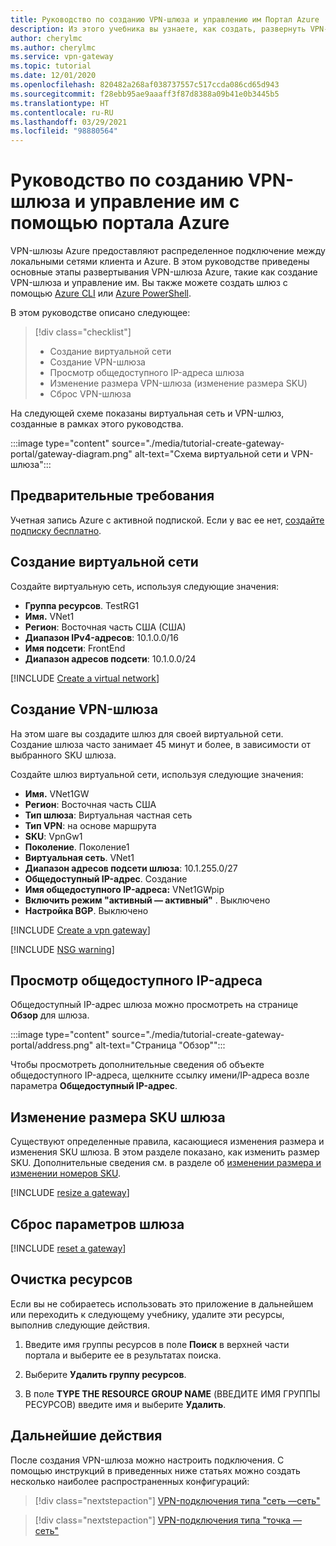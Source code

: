```yaml
---
title: Руководство по созданию VPN-шлюза и управлению им Портал Azure
description: Из этого учебника вы узнаете, как создать, развернуть VPN-шлюз Azure и обеспечить управление им с помощью портала
author: cherylmc
ms.author: cherylmc
ms.service: vpn-gateway
ms.topic: tutorial
ms.date: 12/01/2020
ms.openlocfilehash: 820482a268af038737557c517ccda086cd65d943
ms.sourcegitcommit: f28ebb95ae9aaaff3f87d8388a09b41e0b3445b5
ms.translationtype: HT
ms.contentlocale: ru-RU
ms.lasthandoff: 03/29/2021
ms.locfileid: "98880564"
---
```

# <a name="tutorial-create-and-manage-a-vpn-gateway-using-azure-portal"></a>Руководство по созданию VPN-шлюза и управление им с помощью портала Azure

VPN-шлюзы Azure предоставляют распределенное подключение между локальными сетями клиента и Azure. В этом руководстве приведены основные этапы развертывания VPN-шлюза Azure, такие как создание VPN-шлюза и управление им. Вы также можете создать шлюз с помощью [Azure CLI](create-routebased-vpn-gateway-cli.md) или [Azure PowerShell](create-routebased-vpn-gateway-powershell.md).

В этом руководстве описано следующее:

> [!div class="checklist"]
> * Создание виртуальной сети
> * Создание VPN-шлюза
> * Просмотр общедоступного IP-адреса шлюза
> * Изменение размера VPN-шлюза (изменение размера SKU)
> * Сброс VPN-шлюза

На следующей схеме показаны виртуальная сеть и VPN-шлюз, созданные в рамках этого руководства.

:::image type="content" source="./media/tutorial-create-gateway-portal/gateway-diagram.png" alt-text="Схема виртуальной сети и VPN-шлюза":::

## <a name="prerequisites"></a>Предварительные требования

Учетная запись Azure с активной подпиской. Если у вас ее нет, [создайте подписку бесплатно](https://azure.microsoft.com/free/?ref=microsoft.com&utm_source=microsoft.com&utm_medium=docs&utm_campaign=visualstudio).

## <a name="create-a-virtual-network"></a><a name="CreatVNet"></a>Создание виртуальной сети

Создайте виртуальную сеть, используя следующие значения:

* **Группа ресурсов**. TestRG1
* **Имя.** VNet1
* **Регион**: Восточная часть США (США)
* **Диапазон IPv4-адресов**: 10.1.0.0/16
* **Имя подсети**: FrontEnd
* **Диапазон адресов подсети**: 10.1.0.0/24

[!INCLUDE [Create a virtual network](../../includes/vpn-gateway-basic-vnet-rm-portal-include.md)]

## <a name="create-a-vpn-gateway"></a><a name="VNetGateway"></a>Создание VPN-шлюза

На этом шаге вы создадите шлюз для своей виртуальной сети. Создание шлюза часто занимает 45 минут и более, в зависимости от выбранного SKU шлюза.

Создайте шлюз виртуальной сети, используя следующие значения:

* **Имя.** VNet1GW
* **Регион**: Восточная часть США
* **Тип шлюза**: Виртуальная частная сеть
* **Тип VPN**: на основе маршрута
* **SKU**: VpnGw1
* **Поколение**. Поколение1
* **Виртуальная сеть**. VNet1
* **Диапазон адресов подсети шлюза**: 10.1.255.0/27
* **Общедоступный IP-адрес**. Создание
* **Имя общедоступного IP-адреса:** VNet1GWpip
* **Включить режим "активный — активный"** . Выключено
* **Настройка BGP**. Выключено

[!INCLUDE [Create a vpn gateway](../../includes/vpn-gateway-add-gw-rm-portal-include.md)]

[!INCLUDE [NSG warning](../../includes/vpn-gateway-no-nsg-include.md)]

## <a name="view-the-public-ip-address"></a><a name="view"></a>Просмотр общедоступного IP-адреса

Общедоступный IP-адрес шлюза можно просмотреть на странице **Обзор** для шлюза.

:::image type="content" source="./media/tutorial-create-gateway-portal/address.png" alt-text="Страница &quot;Обзор&quot;":::

Чтобы просмотреть дополнительные сведения об объекте общедоступного IP-адреса, щелкните ссылку имени/IP-адреса возле параметра **Общедоступный IP-адрес**.

## <a name="resize-a-gateway-sku"></a><a name="resize"></a>Изменение размера SKU шлюза

Существуют определенные правила, касающиеся изменения размера и изменения SKU шлюза. В этом разделе показано, как изменить размер SKU. Дополнительные сведения см. в разделе об [изменении размера и изменении номеров SKU](vpn-gateway-about-vpn-gateway-settings.md#resizechange).

[!INCLUDE [resize a gateway](../../includes/vpn-gateway-resize-gw-portal-include.md)]

## <a name="reset-a-gateway"></a><a name="reset"></a>Сброс параметров шлюза

[!INCLUDE [reset a gateway](../../includes/vpn-gateway-reset-gw-portal-include.md)]

## <a name="clean-up-resources"></a>Очистка ресурсов

Если вы не собираетесь использовать это приложение в дальнейшем или переходить к следующему учебнику, удалите эти ресурсы, выполнив следующие действия.

1. Введите имя группы ресурсов в поле **Поиск** в верхней части портала и выберите ее в результатах поиска.

1. Выберите **Удалить группу ресурсов**.

1. В поле **TYPE THE RESOURCE GROUP NAME** (ВВЕДИТЕ ИМЯ ГРУППЫ РЕСУРСОВ) введите имя и выберите **Удалить**.

## <a name="next-steps"></a>Дальнейшие действия

После создания VPN-шлюза можно настроить подключения. С помощью инструкций в приведенных ниже статьях можно создать несколько наиболее распространенных конфигураций:

> [!div class="nextstepaction"]
> [VPN-подключения типа "сеть —сеть"](./tutorial-site-to-site-portal.md)

> [!div class="nextstepaction"]
> [VPN-подключения типа "точка — сеть"](vpn-gateway-howto-point-to-site-resource-manager-portal.md)